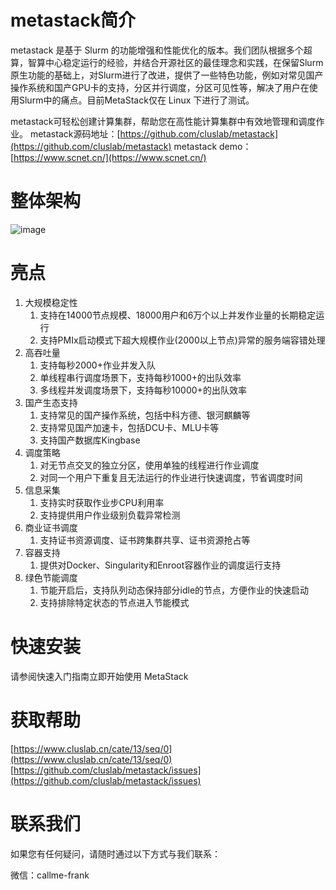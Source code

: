 # metastack简介
metastack 是基于 Slurm 的功能增强和性能优化的版本。我们团队根据多个超算，智算中心稳定运行的经验，并结合开源社区的最佳理念和实践，在保留Slurm原生功能的基础上，对Slurm进行了改进，提供了一些特色功能，例如对常见国产操作系统和国产GPU卡的支持，分区并行调度，分区可见性等，解决了用户在使用Slurm中的痛点。目前MetaStack仅在 Linux 下进行了测试。

metastack可轻松创建计算集群，帮助您在高性能计算集群中有效地管理和调度作业。
metastack源码地址：[https://github.com/cluslab/metastack](https://github.com/cluslab/metastack)
metastack demo：[https://www.scnet.cn/](https://www.scnet.cn/)
# 整体架构
![image](https://github.com/cluslab/metastack/assets/150906851/fabbe9e3-288f-41b3-8720-33085ee1cdcb)

# 亮点

1. 大规模稳定性
   1. 支持在14000节点规模、18000用户和6万个以上并发作业量的长期稳定运行
   2. 支持PMIx启动模式下超大规模作业(2000以上节点)异常的服务端容错处理
2. 高吞吐量
   1. 支持每秒2000+作业并发入队
   2. 单线程串行调度场景下，支持每秒1000+的出队效率
   3. 多线程并发调度场景下，支持每秒10000+的出队效率
3. 国产生态支持
   1. 支持常见的国产操作系统，包括中科方德、银河麒麟等
   2. 支持常见国产加速卡，包括DCU卡、MLU卡等
   3. 支持国产数据库Kingbase
4. 调度策略
   1. 对无节点交叉的独立分区，使用单独的线程进行作业调度
   2. 对同一个用户下重复且无法运行的作业进行快速调度，节省调度时间
5. 信息采集
   1. 支持实时获取作业步CPU利用率
   2. 支持提供用户作业级别负载异常检测
6. 商业证书调度
   1. 支持证书资源调度、证书跨集群共享、证书资源抢占等
7. 容器支持
   1. 提供对Docker、Singularity和Enroot容器作业的调度运行支持
8. 绿色节能调度
   1. 节能开启后，支持队列动态保持部分idle的节点，方便作业的快速启动
   2. 支持排除特定状态的节点进入节能模式

# 快速安装
请参阅快速入门指南立即开始使用 MetaStack

# 获取帮助
[https://www.cluslab.cn/cate/13/seq/0](https://www.cluslab.cn/cate/13/seq/0)
[https://github.com/cluslab/metastack/issues](https://github.com/cluslab/metastack/issues)
# 联系我们
如果您有任何疑问，请随时通过以下方式与我们联系：

微信：callme-frank


